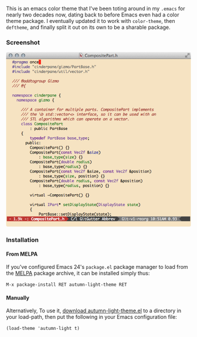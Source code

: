 This is an emacs color theme that I've been toting around in my
`.emacs` for nearly two decades now, dating back to before Emacs even
had a color theme package. I eventually updated it to work with
`color-theme`, then `deftheme`, and finally split it out on its own to be a sharable
package.

### Screenshot

![autumn-light-theme](autumn-light-theme.png)

### Installation

#### From MELPA

If you've configured Emacs 24's `package.el` package manager to load
from the [MELPA](http://melpa.org/) package archive, it can be
installed simply thus:

```
M-x package-install RET autumn-light-theme RET
```

#### Manually

Alternatively, To use it,
[download autumn-light-theme.el](master/autumn-light-theme.el) to
a directory in your load-path, then put the following in your Emacs
configuration file:

```emacs-lisp
(load-theme 'autumn-light t)
```
